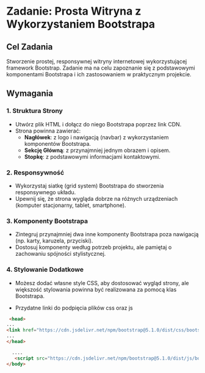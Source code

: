 # Zadanie: Prosta Witryna z Wykorzystaniem Bootstrapa

## Cel Zadania
Stworzenie prostej, responsywnej witryny internetowej wykorzystującej framework Bootstrap. Zadanie ma na celu zapoznanie się z podstawowymi komponentami Bootstrapa i ich zastosowaniem w praktycznym projekcie.

## Wymagania

### 1. Struktura Strony
- Utwórz plik HTML i dołącz do niego Bootstrapa poprzez link CDN.
- Strona powinna zawierać: 
  - **Nagłówek**: z logo i nawigacją (navbar) z wykorzystaniem komponentów Bootstrapa.
  - **Sekcję Główną**: z przynajmniej jednym obrazem i opisem.
  - **Stopkę**: z podstawowymi informacjami kontaktowymi.

### 2. Responsywność
- Wykorzystaj siatkę (grid system) Bootstrapa do stworzenia responsywnego układu.
- Upewnij się, że strona wygląda dobrze na różnych urządzeniach (komputer stacjonarny, tablet, smartphone).

### 3. Komponenty Bootstrapa
- Zintegruj przynajmniej dwa inne komponenty Bootstrapa poza nawigacją (np. karty, karuzela, przyciski).
- Dostosuj komponenty według potrzeb projektu, ale pamiętaj o zachowaniu spójności stylistycznej.

### 4. Stylowanie Dodatkowe
- Możesz dodać własne style CSS, aby dostosować wygląd strony, ale większość stylowania powinna być realizowana za pomocą klas Bootstrapa.

* Przydatne linki do podpięcia plików css oraz js

```html
 <head>
...
<link href="https://cdn.jsdelivr.net/npm/bootstrap@5.1.0/dist/css/bootstrap.min.css" rel="stylesheet">
...
</head>
```
```html
  ....
   <script src="https://cdn.jsdelivr.net/npm/bootstrap@5.1.0/dist/js/bootstrap.bundle.min.js"></script>
</body>
```
